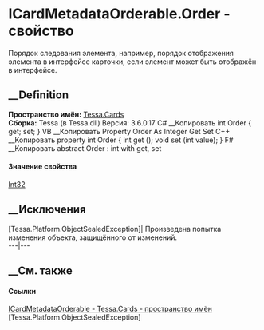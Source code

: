 # ICardMetadataOrderable.Order - свойство
Порядок следования элемента, например, порядок отображения элемента в
интерфейсе карточки, если элемент может быть отображён в интерфейсе.
## __Definition
 **Пространство имён:** [Tessa.Cards](N_Tessa_Cards.htm)  
 **Сборка:** Tessa (в Tessa.dll) Версия: 3.6.0.17
C# __Копировать
     int Order { get; set; }
VB __Копировать
     Property Order As Integer
    	Get
    	Set
C++ __Копировать
    property int Order {
    	int get ();
    	void set (int value);
    }
F# __Копировать
     abstract Order : int with get, set
#### Значение свойства
[Int32](https://learn.microsoft.com/dotnet/api/system.int32)
##  __Исключения
[Tessa.Platform.ObjectSealedException]| Произведена попытка изменения объекта,
защищённого от изменений.  
---|---  
##  __См. также
#### Ссылки
[ICardMetadataOrderable - ](T_Tessa_Cards_ICardMetadataOrderable.htm)
[Tessa.Cards - пространство имён](N_Tessa_Cards.htm)
[Tessa.Platform.ObjectSealedException]
